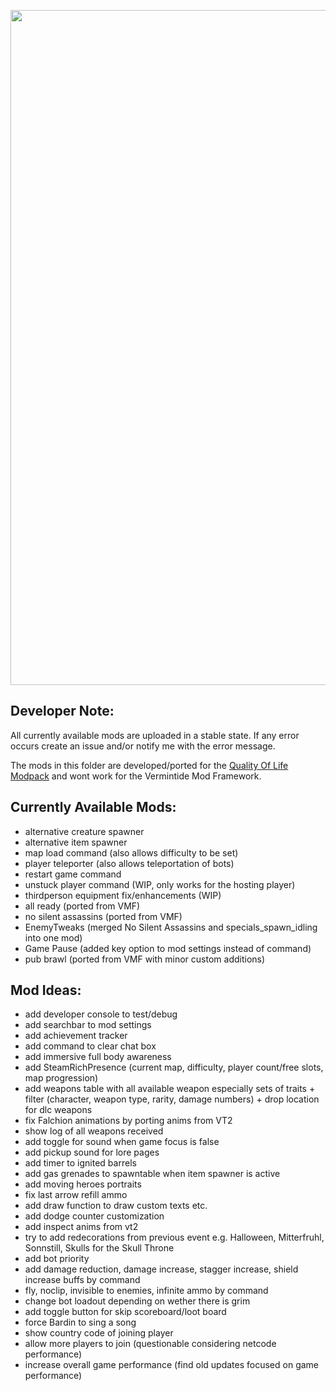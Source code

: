 <p align="center">
  <img src="../../assets/VT1-Images/banner-vt1.png" width="1080">
</p>

## Developer Note:
All currently available mods are uploaded in a stable state.
If any error occurs create an issue and/or notify me with the error message.  

The mods in this folder are developed/ported for the [Quality Of Life Modpack](https://www.reddit.com/r/Vermintide/comments/7vk92o/110_quality_of_life_modpack_v15_cheatfree_w/) and wont work for the Vermintide Mod Framework.

<!-- The sub folders [Quality-of-Life-Mods](/Quality-of-Life-Mods) and [Vermintide-Mod-Framework-Mods](/Vermintide-Mod-Framework-Mods) do not refer to some type of mods rather to the available modding frameworks. -->

## Currently Available Mods:
- alternative creature spawner
- alternative item spawner
- map load command (also allows difficulty to be set)
- player teleporter (also allows teleportation of bots)
- restart game command
- unstuck player command (WIP, only works for the hosting player)
- thirdperson equipment fix/enhancements (WIP) 
- all ready (ported from VMF)
- no silent assassins (ported from VMF)
- EnemyTweaks (merged No Silent Assassins and specials_spawn_idling into one mod)
- Game Pause (added key option to mod settings instead of command) 
- pub brawl (ported from VMF with minor custom additions)

## Mod Ideas:
- add developer console to test/debug
- add searchbar to mod settings
- add achievement tracker
- add command to clear chat box
- add immersive full body awareness
- add SteamRichPresence (current map, difficulty, player count/free slots, map progression)
- add weapons table with all available weapon especially sets of traits + filter (character, weapon type, rarity, damage numbers) + drop location for dlc weapons
- fix Falchion animations by porting anims from VT2
- show log of all weapons received
- add toggle for sound when game focus is false
- add pickup sound for lore pages
- add timer to ignited barrels
- add gas grenades to spawntable when item spawner is active
- add moving heroes portraits
- fix last arrow refill ammo
- add draw function to draw custom texts etc.
- add dodge counter customization
- add inspect anims from vt2
- try to add redecorations from previous event e.g. Halloween, Mitterfruhl, Sonnstill, Skulls for the Skull Throne
- add bot priority
- add damage reduction, damage increase, stagger increase, shield increase buffs by command
- fly, noclip, invisible to enemies, infinite ammo by command
- change bot loadout depending on wether there is grim
- add toggle button for skip scoreboard/loot board
- force Bardin to sing a song
- show country code of joining player
- allow more players to join (questionable considering netcode performance)
- increase overall game performance (find old updates focused on game performance)